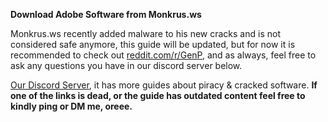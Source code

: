 **Download Adobe Software from Monkrus.ws**

Monkrus.ws recently added malware to his new cracks and is not considered safe anymore, this guide will be updated, but for now it is recommended to check out [reddit.com/r/GenP](https://www.reddit.com/r/GenP), and as always, feel free to ask any questions you have in our discord server below. 

[Our Discord Server](https://discord.gg/enMG8bXUbn), it has more guides about piracy & cracked software.
**If one of the links is dead, or the guide has outdated content feel free to kindly ping or DM me, oreee.**
